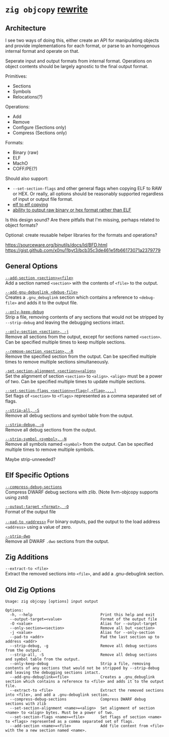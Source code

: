 # `zig objcopy` [rewrite](https://github.com/ziglang/zig/issues/24522)

## Architecture
I see two ways of doing this, either create an API for manipulating objects and provide implementations for each format, or parse to an homogenous internal format and operate on that.

Seperate input and output formats from internal format. Operations on object contents should be largely agnostic to the final output format.

Primitives:
 - Sections
 - Symbols
 - Relocations(?)

Operations:
 - Add
 - Remove
 - Configure (Sections only)
 - Compress  (Sections only)

Formats:
 - Binary (raw)
 - ELF
 - MachO
 - COFF/PE(?)

Should also support:
 - `--set-section-flags` and other general flags when copying ELF to RAW or HEX. Or really, all options should be reasonably supported regardless of input or output file format.
 - [elf to elf copying](https://github.com/ziglang/zig/issues/14717)
 - [ability to output raw binary or hex format rather than ELF](https://github.com/ziglang/zig/issues/2826)

Is this design sound? Are there pitfalls that I'm missing, perhaps related to object formats?

Optional: create reusable helper libraries for the formats and operations?

https://sourceware.org/binutils/docs/ld/BFD.html
https://gist.github.com/x0nu11byt3/bcb35c3de461e5fb66173071a2379779


## General Options

[`--add-section <section>=<file>`](https://llvm.org/docs/CommandGuide/llvm-objcopy.html#cmdoption-llvm-objcopy-add-section) \
    Add a section named `<section>` with the contents of `<file>` to the output. 

[`--add-gnu-debuglink <debug-file>`](https://llvm.org/docs/CommandGuide/llvm-objcopy.html#cmdoption-llvm-objcopy-add-gnu-debuglink) \
    Creates a `.gnu_debuglink` section which contains a reference to `<debug-file>` and adds it to the output file.


[`--only-keep-debug`](https://llvm.org/docs/CommandGuide/llvm-objcopy.html#cmdoption-llvm-objcopy-only-keep-debug) \
    Strip a file, removing contents of any sections that would not be stripped by `--strip-debug` and leaving the debugging sections intact.

[`--only-section <section>, -j`](https://llvm.org/docs/CommandGuide/llvm-objcopy.html#cmdoption-llvm-objcopy-only-section) \
    Remove all sections from the output, except for sections named `<section>`. Can be specified multiple times to keep multiple sections.

[`--remove-section <section>, -R`](https://llvm.org/docs/CommandGuide/llvm-objcopy.html#cmdoption-llvm-objcopy-remove-section) \
    Remove the specified section from the output. Can be specified multiple times to remove multiple sections simultaneously.

[`-set-section-alignment <section>=<align>`](https://llvm.org/docs/CommandGuide/llvm-objcopy.html#cmdoption-llvm-objcopy-set-section-alignment) \
    Set the alignment of section `<section>` to `<align>`. `<align>` must be a power of two. Can be specified multiple times to update multiple sections. 

[`--set-section-flags <section>=<flag>[,<flag>,...]`](https://llvm.org/docs/CommandGuide/llvm-objcopy.html#cmdoption-llvm-objcopy-set-section-flags) \
    Set flags of `<section>` to `<flags>` represented as a comma separated set of flags.

[`--strip-all, -S`](https://llvm.org/docs/CommandGuide/llvm-objcopy.html#cmdoption-llvm-objcopy-strip-all) \
    Remove all debug sections and symbol table from the output.

[`--strip-debug, -g`](https://llvm.org/docs/CommandGuide/llvm-objcopy.html#cmdoption-llvm-objcopy-strip-debug) \
    Remove all debug sections from the output.
   
[`--strip-symbol <symbol>, -N`](https://llvm.org/docs/CommandGuide/llvm-objcopy.html#cmdoption-llvm-objcopy-strip-symbol) \
    Remove all symbols named `<symbol>` from the output. Can be specified multiple times to remove multiple symbols.

Maybe strip-unneeded?

## Elf Specific Options
[`--compress-debug-sections`](https://llvm.org/docs/CommandGuide/llvm-objcopy.html#cmdoption-llvm-objcopy-compress-debug-sections) \
    Compress DWARF debug sections with zlib. (Note llvm-objcopy supports using zstd)

[`--output-target <format>, -O`](https://llvm.org/docs/CommandGuide/llvm-objcopy.html#cmdoption-llvm-objcopy-output-target) \
    Format of the output file

[`--pad-to <address>`](https://llvm.org/docs/CommandGuide/llvm-objcopy.html#cmdoption-llvm-objcopy-pad-to)
For binary outputs, pad the output to the load address `<address>` using a value of zero.

[`--strip-dwo`](https://llvm.org/docs/CommandGuide/llvm-objcopy.html#cmdoption-llvm-objcopy-strip-dwo) \
    Remove all DWARF `.dwo` sections from the output.


## Zig Additions
`--extract-to <file>` \
    Extract the removed sections into `<file>`, and add a .gnu-debuglink section.



## Old Zig Options
```
Usage: zig objcopy [options] input output

Options:
  -h, --help                              Print this help and exit
  --output-target=<value>                 Format of the output file
  -O <value>                              Alias for --output-target
  --only-section=<section>                Remove all but <section>
  -j <value>                              Alias for --only-section
  --pad-to <addr>                         Pad the last section up to address <addr>
  --strip-debug, -g                       Remove all debug sections from the output.
  --strip-all, -S                         Remove all debug sections and symbol table from the output.
  --only-keep-debug                       Strip a file, removing contents of any sections that would not be stripped by --strip-debug and leaving the debugging sections intact.
  --add-gnu-debuglink=<file>              Creates a .gnu_debuglink section which contains a reference to <file> and adds it to the output file.
  --extract-to <file>                     Extract the removed sections into <file>, and add a .gnu-debuglink section.
  --compress-debug-sections               Compress DWARF debug sections with zlib
  --set-section-alignment <name>=<align>  Set alignment of section <name> to <align> bytes. Must be a power of two.
  --set-section-flags <name>=<file>       Set flags of section <name> to <flags> represented as a comma separated set of flags.
  --add-section <name>=<file>             Add file content from <file> with the a new section named <name>.
```
